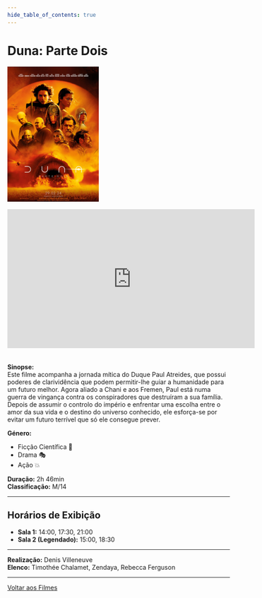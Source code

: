 ```yaml
---
hide_table_of_contents: true
---
```


# Duna: Parte Dois

![Duna: Parte Dois](/img/duna_parte_dois_small.png) &nbsp;&nbsp;&nbsp;&nbsp;&nbsp;&nbsp;&nbsp;&nbsp;&nbsp;&nbsp;&nbsp;&nbsp;&nbsp;&nbsp;&nbsp;&nbsp;&nbsp;&nbsp;&nbsp;&nbsp;&nbsp;&nbsp;&nbsp;&nbsp;&nbsp;&nbsp;&nbsp;&nbsp;&nbsp;&nbsp;&nbsp;&nbsp;&nbsp;&nbsp;&nbsp;&nbsp;&nbsp;&nbsp;&nbsp;&nbsp;&nbsp;&nbsp;&nbsp;&nbsp;&nbsp;&nbsp;&nbsp;&nbsp;&nbsp;&nbsp;&nbsp;&nbsp;&nbsp;&nbsp;&nbsp;&nbsp;&nbsp;&nbsp;&nbsp;&nbsp;
<iframe width="560" height="315" src="https://www.youtube.com/embed/ncwsW3qxQlo?si=Kl3qvybjZW8Gcn_v" title="YouTube video player" frameborder="0" allow="accelerometer; autoplay; clipboard-write; encrypted-media; gyroscope; picture-in-picture; web-share; fullscreen" referrerpolicy="strict-origin-when-cross-origin" allowfullscreen></iframe>&nbsp;

**Sinopse:**  
Este filme acompanha a jornada mítica do Duque Paul Atreides, que possui poderes de clarividência que podem permitir-lhe guiar a humanidade para um futuro melhor. Agora aliado a Chani e aos Fremen, Paul está numa guerra de vingança contra os conspiradores que destruíram a sua família. Depois de assumir o controlo do império e enfrentar uma escolha entre o amor da sua vida e o destino do universo conhecido, ele esforça-se por evitar um futuro terrível que só ele consegue prever.

**Género:** 
- Ficção Científica :rocket:
- Drama :performing_arts: 
- Ação :boom:

**Duração:** 2h 46min  
**Classificação:** M/14

---

## Horários de Exibição

- **Sala 1:** 14:00, 17:30, 21:00
- **Sala 2 (Legendado):** 15:00, 18:30

---

**Realização:** Denis Villeneuve  
**Elenco:** Timothée Chalamet, Zendaya, Rebecca Ferguson

---

[Voltar aos Filmes](/filmes)